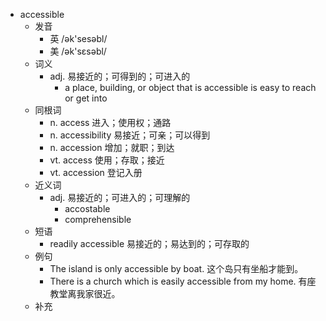 - accessible
  - 发音
    - 英 /ək'sesəbl/
    - 美 /ək'sɛsəbl/
  - 词义
    - adj. 易接近的；可得到的；可进入的
      - a place, building, or object that is accessible is easy to reach or get into
  - 同根词
    - n. access 进入；使用权；通路
    - n. accessibility 易接近；可亲；可以得到
    - n. accession 增加；就职；到达
    - vt. access 使用；存取；接近
    - vt. accession 登记入册
  - 近义词
    - adj. 易接近的；可进入的；可理解的
      - accostable
      - comprehensible
  - 短语
    - readily accessible 易接近的；易达到的；可存取的
  - 例句
    - The island is only accessible by boat. 这个岛只有坐船才能到。
    - There is a church which is easily accessible from my home. 有座教堂离我家很近。
  - 补充